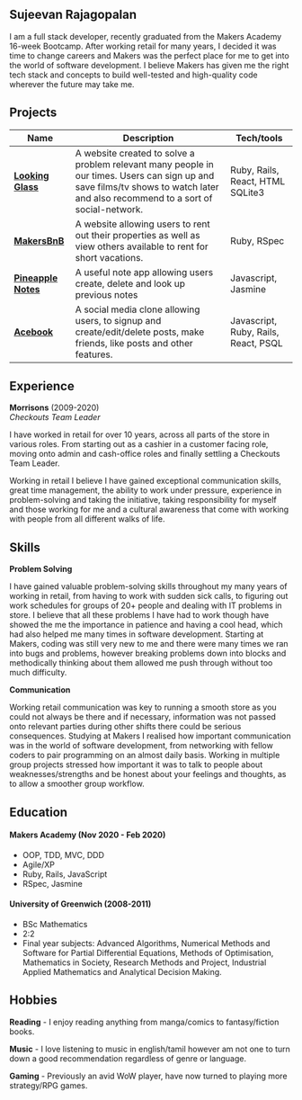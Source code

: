 ## Sujeevan Rajagopalan

I am a full stack developer, recently graduated from the Makers Academy 16-week Bootcamp. After working retail for many years, I decided it was time to change careers and Makers was the perfect place for me to get into the world of software development. I believe Makers has given me the right tech stack and concepts to build well-tested and high-quality code wherever the future may take me.

## Projects

| Name                         | Description       | Tech/tools        |
| ---------------------------- | ----------------- | ----------------- |
| [**Looking Glass**](https://github.com/sujee09/looking_glass_final_project) | A website created to solve a problem relevant many people in our times. Users can sign up and save films/tv shows to watch later and also recommend to a sort of social-network. | Ruby, Rails, React, HTML SQLite3 |
| [**MakersBnB**](https://github.com/sujee09/MakersBnB) | A website allowing users to rent out their properties as well as view others available to rent for short vacations. | Ruby, RSpec |
| [**Pineapple Notes**](https://github.com/sujee09/notes-js) | A useful note app allowing users create, delete and look up previous notes | Javascript, Jasmine |
| [**Acebook**](https://github.com/sujee09/acebook-akers-cademy) | A social media clone allowing users, to signup and create/edit/delete posts, make friends, like posts and other features. | Javascript, Ruby, Rails, React, PSQL |

## Experience

**Morrisons** (2009-2020)  
_Checkouts Team Leader_

I have worked in retail for over 10 years, across all parts of the store in various roles. From starting out as a cashier in a customer facing role, moving onto admin and cash-office roles and finally settling a Checkouts Team Leader.

Working in retail I believe I have gained exceptional communication skills, great time management, the ability to work under pressure, experience in problem-solving and taking the initiative, taking responsibility for myself and those working for me and a cultural awareness that come with working with people from all different walks of life.

## Skills

**Problem Solving**

I have gained valuable problem-solving skills throughout my many years of working in retail, from having to work with sudden sick calls, to figuring out work schedules for groups of 20+ people and dealing with IT problems in store. I believe that all these problems I have had to work though have showed the me the importance in patience and having a cool head, which had also helped me many times in software development.  Starting at Makers, coding was still very new to me and there were many times we ran into bugs and problems, however breaking problems down into blocks and methodically thinking about them allowed me push through without too much difficulty.

**Communication**

Working retail communication was key to running a smooth store as you could not always be there and if necessary, information was not passed onto relevant parties during other shifts there could be serious consequences. Studying at Makers I realised how important communication was in the world of software development, from networking with fellow coders to pair programming on an almost daily basis. Working in multiple group projects stressed how important it was to talk to people about weaknesses/strengths and be honest about your feelings and thoughts, as to allow a smoother group workflow.

## Education

#### Makers Academy (Nov 2020 - Feb 2020)
- OOP, TDD, MVC, DDD
- Agile/XP
- Ruby, Rails, JavaScript
- RSpec, Jasmine

#### University of Greenwich (2008-2011)

- BSc Mathematics
- 2:2
- Final year subjects:  Advanced Algorithms, Numerical Methods and Software for Partial Differential Equations, Methods of Optimisation, Mathematics in Society, Research Methods and Project, Industrial Applied Mathematics and Analytical Decision Making. 

## Hobbies

**Reading** - I enjoy reading anything from manga/comics to fantasy/fiction books.

**Music** - I love listening to music in english/tamil however am not one to turn down a good recommendation regardless of genre or language.

**Gaming** - Previously an avid WoW player, have now turned to playing more strategy/RPG games.
